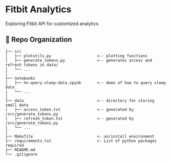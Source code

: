 # Fitbit Analytics

Exploring Fitbit API for customized analytics

:open_file_folder: Repo Organization
--------------------------------

    ├── src                
    │   ├── plotutils.py                    <-- plotting functions
    │   ├── generate_tokens.py              <-- generates access and refresh tokens in data/   
    │   └── ...
    │     
    ├── notebooks          
    │   ├── hn-query-sleep-data.ipynb       <-- demo of how to query sleep data   
    │   └── ...
    │    
    ├── data                                <-- directory for storing small data
    │   ├── access_token.txt                <-- generated by /src/generate_tokens.py      
    │   ├── refresh_token.txt               <-- generated by /src/generate_tokens.py      
    │   └── ...                                          
    │
    ├── Makefile                            <- un/install environment 
    ├── requirements.txt                    <- List of python packages required     
    ├── README.md
    └── .gitignore  

